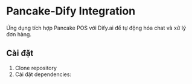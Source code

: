 # Pancake-Dify Integration

Ứng dụng tích hợp Pancake POS với Dify.ai để tự động hóa chat và xử lý đơn hàng.

## Cài đặt

1. Clone repository
2. Cài đặt dependencies: